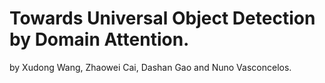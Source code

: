 # Towards Universal Object Detection by Domain Attention.

by Xudong Wang, Zhaowei Cai, Dashan Gao and Nuno Vasconcelos.

